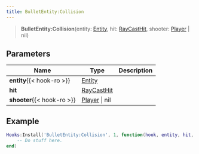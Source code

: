 ```yaml
---
title: BulletEntity:Collision
---
```


> **BulletEntity:Collision**(entity: [Entity](/vext/ref/shared/type/entity), hit: [RayCastHit](/vext/ref/shared/type/raycasthit), shooter: [Player](/vext/ref/client/type/player) \| nil)

## Parameters

| Name | Type | Description |
| ---- | ---- | ----------- |
| **entity**{{< hook-ro >}} | [Entity](/vext/ref/shared/type/entity) |  |
| **hit** | [RayCastHit](/vext/ref/shared/type/raycasthit) |  |
| **shooter**{{< hook-ro >}} | [Player](/vext/ref/client/type/player) \| nil |  |

## Example

```lua
Hooks:Install('BulletEntity:Collision', 1, function(hook, entity, hit, shooter)
    -- Do stuff here.
end)
```

